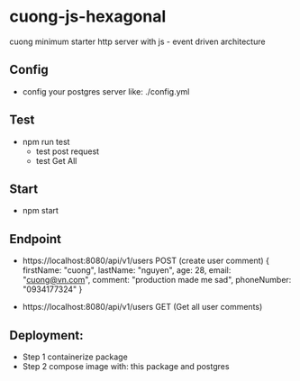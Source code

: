 # cuong-js-hexagonal
cuong minimum starter http server with js - event driven architecture

## Config
- config your postgres server like: ./config.yml
## Test
- npm run test
    + test post request
    + test Get All

## Start
- npm start


## Endpoint

- https://localhost:8080/api/v1/users POST (create user comment)
{
    firstName: "cuong",
    lastName: "nguyen",
    age: 28,
    email: "cuong@vn.com",
    comment: "production made me sad",
    phoneNumber: "0934177324"
}

- https://localhost:8080/api/v1/users GET (Get all user comments)


## Deployment:

- Step 1 containerize package
- Step 2 compose image with: this package and postgres
